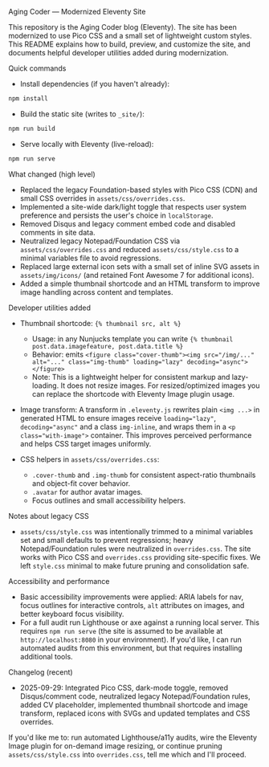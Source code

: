 Aging Coder — Modernized Eleventy Site

This repository is the Aging Coder blog (Eleventy). The site has been modernized to use Pico CSS and a small set of lightweight custom styles. This README explains how to build, preview, and customize the site, and documents helpful developer utilities added during modernization.

Quick commands

- Install dependencies (if you haven't already):

```bash
npm install
```

- Build the static site (writes to `_site/`):

```bash
npm run build
```

- Serve locally with Eleventy (live-reload):

```bash
npm run serve
```

What changed (high level)

- Replaced the legacy Foundation-based styles with Pico CSS (CDN) and small CSS overrides in `assets/css/overrides.css`.
- Implemented a site-wide dark/light toggle that respects user system preference and persists the user's choice in `localStorage`.
- Removed Disqus and legacy comment embed code and disabled comments in site data.
- Neutralized legacy Notepad/Foundation CSS via `assets/css/overrides.css` and reduced `assets/css/style.css` to a minimal variables file to avoid regressions.
- Replaced large external icon sets with a small set of inline SVG assets in `assets/img/icons/` (and retained Font Awesome 7 for additional icons).
- Added a simple thumbnail shortcode and an HTML transform to improve image handling across content and templates.

Developer utilities added

- Thumbnail shortcode: `{% thumbnail src, alt %}`
  - Usage: in any Nunjucks template you can write `{% thumbnail post.data.imagefeature, post.data.title %}`
  - Behavior: emits `<figure class="cover-thumb"><img src="/img/..." alt="..." class="img-thumb" loading="lazy" decoding="async"></figure>`
  - Note: This is a lightweight helper for consistent markup and lazy-loading. It does not resize images. For resized/optimized images you can replace the shortcode with Eleventy Image plugin usage.

- Image transform: A transform in `.eleventy.js` rewrites plain `<img ...>` in generated HTML to ensure images receive `loading="lazy"`, `decoding="async"` and a class `img-inline`, and wraps them in a `<p class="with-image">` container. This improves perceived performance and helps CSS target images uniformly.

- CSS helpers in `assets/css/overrides.css`:
  - `.cover-thumb` and `.img-thumb` for consistent aspect-ratio thumbnails and object-fit cover behavior.
  - `.avatar` for author avatar images.
  - Focus outlines and small accessibility helpers.

Notes about legacy CSS

- `assets/css/style.css` was intentionally trimmed to a minimal variables set and small defaults to prevent regressions; heavy Notepad/Foundation rules were neutralized in `overrides.css`. The site works with Pico CSS and `overrides.css` providing site-specific fixes. We left `style.css` minimal to make future pruning and consolidation safe.

Accessibility and performance

- Basic accessibility improvements were applied: ARIA labels for nav, focus outlines for interactive controls, `alt` attributes on images, and better keyboard focus visibility.
- For a full audit run Lighthouse or axe against a running local server. This requires `npm run serve` (the site is assumed to be available at `http://localhost:8080` in your environment). If you'd like, I can run automated audits from this environment, but that requires installing additional tools.

Changelog (recent)

- 2025-09-29: Integrated Pico CSS, dark-mode toggle, removed Disqus/comment code, neutralized legacy Notepad/Foundation rules, added CV placeholder, implemented thumbnail shortcode and image transform, replaced icons with SVGs and updated templates and CSS overrides.

If you'd like me to: run automated Lighthouse/a11y audits, wire the Eleventy Image plugin for on-demand image resizing, or continue pruning `assets/css/style.css` into `overrides.css`, tell me which and I'll proceed.
